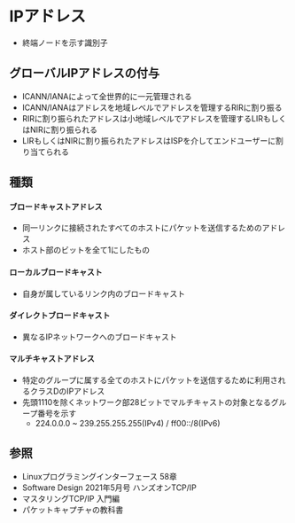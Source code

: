# IPアドレス
- 終端ノードを示す識別子

## グローバルIPアドレスの付与
- ICANN/IANAによって全世界的に一元管理される
- ICANN/IANAはアドレスを地域レベルでアドレスを管理するRIRに割り振る
- RIRに割り振られたアドレスは小地域レベルでアドレスを管理するLIRもしくはNIRに割り振られる
- LIRもしくはNIRに割り振られたアドレスはISPを介してエンドユーザーに割り当てられる

## 種類
#### ブロードキャストアドレス
- 同一リンクに接続されたすべてのホストにパケットを送信するためのアドレス
- ホスト部のビットを全て1にしたもの

#### ローカルブロードキャスト
- 自身が属しているリンク内のブロードキャスト

#### ダイレクトブロードキャスト
- 異なるIPネットワークへのブロードキャスト

#### マルチキャストアドレス
- 特定のグループに属する全てのホストにパケットを送信するために利用されるクラスDのIPアドレス
- 先頭1110を除くネットワーク部28ビットでマルチキャストの対象となるグループ番号を示す
  - 224.0.0.0 ~ 239.255.255.255(IPv4) / ff00::/8(IPv6)

## 参照
- Linuxプログラミングインターフェース 58章
- Software Design 2021年5月号 ハンズオンTCP/IP
- マスタリングTCP/IP 入門編
- パケットキャプチャの教科書
